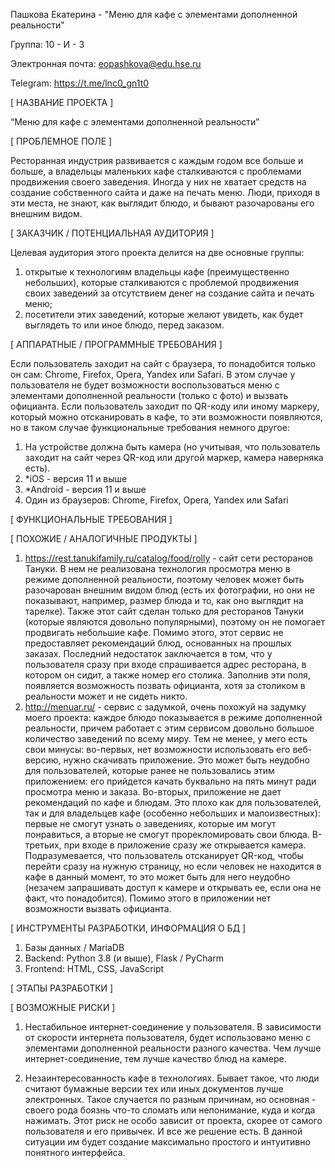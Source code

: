 Пашкова Екатерина - "Меню для кафе с элементами дополненной реальности"

Группа: 10 - И - 3

Электронная почта: eopashkova@edu.hse.ru

Telegram: https://t.me/lnc0_gn1t0

[ НАЗВАНИЕ ПРОЕКТА ]

“Меню для кафе с элементами дополненной реальности”

[ ПРОБЛЕМНОЕ ПОЛЕ ]

Ресторанная индустрия развивается с каждым годом все больше и больше, а владельцы маленьких кафе сталкиваются с проблемами продвижения своего заведения. Иногда у них не хватает средств на создание собственного сайта и даже на печать меню. Люди, приходя в эти места, не знают, как выглядит блюдо, и бывают разочарованы его внешним видом.

[ ЗАКАЗЧИК / ПОТЕНЦИАЛЬНАЯ АУДИТОРИЯ ]

Целевая аудитория этого проекта делится на две основные группы:
1) открытые к технологиям владельцы кафе (преимущественно небольших), которые сталкиваются с проблемой продвижения своих заведений за отсутствием денег на создание сайта и печать меню;
2) посетители этих заведений, которые желают увидеть, как будет выглядеть то или иное блюдо, перед заказом.

[ АППАРАТНЫЕ / ПРОГРАММНЫЕ ТРЕБОВАНИЯ ]

Если пользователь заходит на сайт с браузера, то понадобится только он сам: Chrome, Firefox, Opera, Yandex или Safari. В этом случае у пользователя не будет возможности воспользоваться меню с элементами дополненной реальности (только с фото) и вызвать официанта.
Если пользователь заходит по QR-коду или иному маркеру, который можно отсканировать в кафе, то эти возможности появляются, но в таком случае функциональные требования немного другое:
1) На устройстве должна быть камера (но учитывая, что пользователь заходит на сайт через QR-код или другой маркер, камера наверняка есть).
2) *iOS - версия 11 и выше
3) *Android - версия 11 и выше
4) Один из браузеров: Chrome, Firefox, Opera, Yandex или Safari

[ ФУНКЦИОНАЛЬНЫЕ ТРЕБОВАНИЯ ]



[ ПОХОЖИЕ / АНАЛОГИЧНЫЕ ПРОДУКТЫ ]

1) https://rest.tanukifamily.ru/catalog/food/rolly - сайт сети ресторанов Тануки. В нем не реализована технология просмотра меню в режиме дополненной реальности, поэтому человек может быть разочарован внешним видом блюд (есть их фотографии, но они не показывают, например, размер блюда и то, как оно выглядит на тарелке). Также этот сайт сделан только для ресторанов Тануки (которые являются довольно популярными), поэтому он не помогает продвигать небольшие кафе. Помимо этого, этот сервис не предоставляет рекомендаций блюд, основанных на прошлых заказах. Последний недостаток заключается в том, что у пользователя сразу при входе спрашивается адрес ресторана, в котором он сидит, а также номер его столика. Заполнив эти поля, появляется возможность позвать официанта, хотя за столиком в реальности может и не сидеть никто.
2) http://menuar.ru/ - сервис с задумкой, очень похожуй на задумку моего проекта: каждое блюдо показывается в режиме дополненной реальности, причем работает с этим сервисом довольно большое количество заведений по всему миру. Тем не менее, у мего есть свои минусы: во-первых, нет возможности использовать его веб-версию, нужно скачивать приложение. Это может быть неудобно для пользователей, которые ранее не пользовались этим приложением: его прийдется качать буквально на пять минут ради просмотра меню и заказа. Во-вторых, приложение не дает рекомендаций по кафе и блюдам. Это плохо как для пользователей, так и для владельцев кафе (особенно небольших и малоизвестных): первые не смогут узнать о заведениях, которые им могут понравиться, а вторые не смогут прорекломировать свои блюда. В-третьих, при входе в приложение сразу же открывается камера. Подразумевается, что пользователь отсканирует QR-код, чтобы перейти сразу на нужную страницу, но если человек не находится в кафе в данный момент, то это может быть для него неудобно (незачем запрашивать доступ к камере и открывать ее, если она не факт, что понадобится). Помимо этого в приложении нет возможности вызвать официанта.

[ ИНСТРУМЕНТЫ РАЗРАБОТКИ, ИНФОРМАЦИЯ О БД ]

1) Базы данных / MariaDB
2) Backend:
        Python 3.8 (и выше), Flask / PyCharm
3) Frontend: HTML, CSS, JavaScript

[ ЭТАПЫ РАЗРАБОТКИ ]



[ ВОЗМОЖНЫЕ РИСКИ ]

1) Нестабильное интернет-соединение у пользователя.
В зависимости от скорости интернета пользователя, будет использовано меню с элементами дополненной реальности разного качества. Чем лучше интернет-соединение, тем лучше качество блюд на камере.

2) Незаинтересованность кафе в технологиях.
Бывает такое, что люди считают бумажные версии тех или иных документов лучше электронных. Такое случается по разным причинам, но основная - своего рода боязнь что-то сломать или непонимание, куда и когда нажимать. Этот риск не особо зависит от проекта, скорее от самого пользователя и его привычек. И все же решение есть. В данной ситуации им будет создание максимально простого и интуитивно понятного интерфейса.
